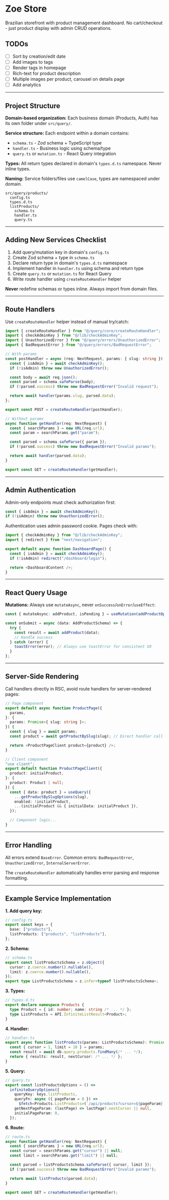 # Zoe Store

Brazilian storefront with product management dashboard. No cart/checkout - just product display with admin CRUD operations.

## TODOs

- [ ] Sort by creation/edit date
- [ ] Add images to tags
- [ ] Render tags in homepage
- [ ] Rich-text for product description
- [ ] Multiple images per product, carousel on details page
- [ ] Add analytics

---

## Project Structure

**Domain-based organization:** Each business domain (Products, Auth) has its own folder under `src/query/`.

**Service structure:** Each endpoint within a domain contains:

- `schema.ts` - Zod schema + TypeScript type
- `handler.ts` - Business logic using schema/type
- `query.ts` or `mutation.ts` - React Query integration

**Types:** All return types declared in domain's `types.d.ts` namespace. Never inline types.

**Naming:** Service folders/files use `camelCase`, types are namespaced under domain.

```
src/query/products/
  config.ts
  types.d.ts
  listProducts/
    schema.ts
    handler.ts
    query.ts
```

---

## Adding New Services Checklist

1. Add query/mutation key in domain's `config.ts`
2. Create Zod schema + type in `schema.ts`
3. Declare return type in domain's `types.d.ts` namespace
4. Implement handler in `handler.ts` using schema and return type
5. Create `query.ts` or `mutation.ts` for React Query
6. Write route handler using `createRouteHandler` helper

**Never** redefine schemas or types inline. Always import from domain files.

---

## Route Handlers

Use `createRouteHandler` helper instead of manual try/catch:

```ts
import { createRouteHandler } from "@/query/core/createRouteHandler";
import { checkAdminKey } from "@/lib/checkAdminKey";
import { UnauthorizedError } from "@/query/errors/UnauthorizedError";
import { BadRequestError } from "@/query/errors/BadRequestError";

// With params
const postHandler = async (req: NextRequest, params: { slug: string }) => {
  const { isAdmin } = await checkAdminKey();
  if (!isAdmin) throw new UnauthorizedError();

  const body = await req.json();
  const parsed = schema.safeParse(body);
  if (!parsed.success) throw new BadRequestError("Invalid request");

  return await handler(params.slug, parsed.data);
};

export const POST = createRouteHandler(postHandler);
```

```ts
// Without params
async function getHandler(req: NextRequest) {
  const { searchParams } = new URL(req.url);
  const param = searchParams.get("param");

  const parsed = schema.safeParse({ param });
  if (!parsed.success) throw new BadRequestError("Invalid params");

  return await handler(parsed.data);
}

export const GET = createRouteHandler(getHandler);
```

---

## Admin Authentication

Admin-only endpoints must check authorization first:

```ts
const { isAdmin } = await checkAdminKey();
if (!isAdmin) throw new UnauthorizedError();
```

Authentication uses admin password cookie. Pages check with:

```ts
import { checkAdminKey } from "@/lib/checkAdminKey";
import { redirect } from "next/navigation";

export default async function DashboardPage() {
  const { isAdmin } = await checkAdminKey();
  if (!isAdmin) redirect("/dashboard/login");

  return <DashboardContent />;
}
```

---

## React Query Usage

**Mutations:** Always use `mutateAsync`, never `onSuccess`/`onError`/`useEffect`:

```ts
const { mutateAsync: addProduct, isPending } = useMutation(addProductOptions());

const onSubmit = async (data: AddProductSchema) => {
  try {
    const result = await addProduct(data);
    // Handle success
  } catch (error) {
    toastError(error); // Always use toastError for consistent UX
  }
};
```

---

## Server-Side Rendering

Call handlers directly in RSC, avoid route handlers for server-rendered pages:

```ts
// Page component
export default async function ProductPage({
  params,
}: {
  params: Promise<{ slug: string }>;
}) {
  const { slug } = await params;
  const product = await getProductBySlug(slug); // Direct handler call

  return <ProductPageClient product={product} />;
}
```

```ts
// Client component
"use client";
export default function ProductPageClient({
  product: initialProduct,
}: {
  product: Product | null;
}) {
  const { data: product } = useQuery({
    ...getProductBySlugOptions(slug),
    enabled: !initialProduct,
    ...(initialProduct && { initialData: initialProduct }),
  });

  // Component logic...
}
```

---

## Error Handling

All errors extend `BaseError`. Common errors: `BadRequestError`, `UnauthorizedError`, `InternalServerError`.

The `createRouteHandler` automatically handles error parsing and response formatting.

---

## Example Service Implementation

**1. Add query key:**

```ts
// config.ts
export const keys = {
  base: ["products"],
  listProducts: ["products", "listProducts"],
};
```

**2. Schema:**

```ts
// schema.ts
export const listProductsSchema = z.object({
  cursor: z.coerce.number().nullable(),
  limit: z.coerce.number().nullable(),
});
export type ListProductsSchema = z.infer<typeof listProductsSchema>;
```

**3. Types:**

```ts
// types.d.ts
export declare namespace Products {
  type Product = { id: number; name: string /* ... */ };
  type ListProducts = API.InfiniteListResult<Product>;
}
```

**4. Handler:**

```ts
// handler.ts
export async function listProducts(params: ListProductsSchema): Promise<Products.ListProducts> {
  const { cursor = 1, limit = 10 } = params;
  const result = await db.query.products.findMany(/* ... */);
  return { results: result, nextCursor: /* ... */ };
}
```

**5. Query:**

```ts
// query.ts
export const listProductsOptions = () =>
  infiniteQueryOptions({
    queryKey: keys.listProducts,
    queryFn: async ({ pageParam = 0 }) =>
      $fetch<Products.ListProducts>(`/api/products?cursor=${pageParam}`),
    getNextPageParam: (lastPage) => lastPage?.nextCursor || null,
    initialPageParam: 0,
  });
```

**6. Route:**

```ts
// route.ts
async function getHandler(req: NextRequest) {
  const { searchParams } = new URL(req.url);
  const cursor = searchParams.get("cursor") || null;
  const limit = searchParams.get("limit") || null;

  const parsed = listProductsSchema.safeParse({ cursor, limit });
  if (!parsed.success) throw new BadRequestError("Invalid params");

  return await listProducts(parsed.data);
}

export const GET = createRouteHandler(getHandler);
```
